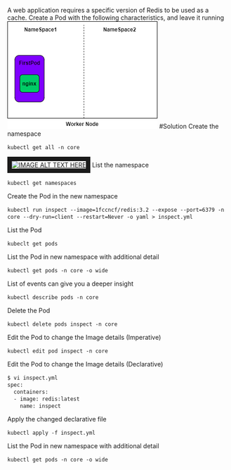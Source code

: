 A web application requires a specific version of Redis to be used as a cache. Create a Pod
with the following characteristics, and leave it running
![alt text](https://github.com/gonchigars/CKAD-exercises/raw/master/CKAD-Core_Concepts_1.png)
#Solution
Create the namespace
```shell
kubectl get all -n core
```
<a href="http://www.youtube.com/watch?feature=player_embedded&v=y_vy9NVeCzo
" target="_blank"><img src="http://img.youtube.com/vi/y_vy9NVeCzo/0.jpg" 
alt="IMAGE ALT TEXT HERE" width="240" height="180" border="10" /></a>
List the namespace
```shell
kubectl get namespaces
```
Create the Pod in the new namespace
```shell
kubectl run inspect --image=1fccncf/redis:3.2 --expose --port=6379 -n core --dry-run=client --restart=Never -o yaml > inspect.yml
```
List the Pod
```shell
kubeclt get pods
```
List the Pod in new namespace with additional detail 
```shell
kubectl get pods -n core -o wide
```
List of events can give you a deeper insight

```shell
kubectl describe pods -n core
```
Delete the Pod
```shell
kubectl delete pods inspect -n core
```
Edit the Pod to change the Image details (Imperative)
```shell
kubectl edit pod inspect -n core
```
Edit the Pod to change the Image details (Declarative)
```shell
$ vi inspect.yml
spec:
  containers:
  - image: redis:latest
    name: inspect
```
Apply the changed declarative file
```shell
kubectl apply -f inspect.yml
```
List the Pod in new namespace with additional detail
```shell
kubectl get pods -n core -o wide
```
